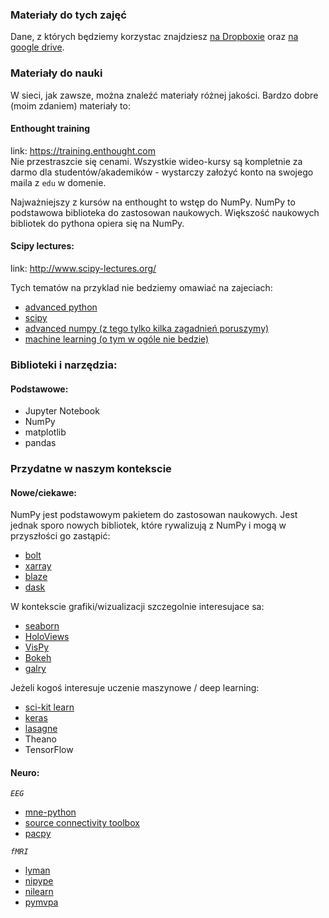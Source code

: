 ### Materiały do tych zajęć
Dane, z których będziemy korzystac znajdziesz [na Dropboxie](https://www.dropbox.com/sh/rexe6smd9sjkus1/AAD83oxSbup3s0VOGL5j8Qpha?dl=0) oraz [na google drive](https://drive.google.com/a/swps.edu.pl/folderview?id=0B3VsSOe5fKjeX3BlNmpDeE1Oc2c&usp=sharing).

### Materiały do nauki

W sieci, jak zawsze, można znaleźć materiały różnej jakości. Bardzo dobre (moim zdaniem) materiały to:

#### Enthought training
link: https://training.enthought.com  
Nie przestraszcie się cenami. Wszystkie wideo-kursy są kompletnie za darmo dla studentów/akademików - wystarczy założyć konto na swojego maila z `edu` w domenie.
  
Najważniejszy z kursów na enthought to wstęp do NumPy. NumPy to podstawowa biblioteka do zastosowan naukowych. Większość naukowych bibliotek do pythona opiera się na NumPy.

#### Scipy lectures:
link: http://www.scipy-lectures.org/

Tych tematów na przyklad nie bedziemy omawiać na zajeciach:
* [advanced python](http://www.scipy-lectures.org/advanced/advanced_python/index.html)
* [scipy](http://www.scipy-lectures.org/intro/scipy.html)
* [advanced numpy (z tego tylko kilka zagadnień poruszymy)](http://www.scipy-lectures.org/advanced/advanced_numpy/index.html)
* [machine learning (o tym w ogóle nie bedzie)](http://www.scipy-lectures.org/packages/scikit-learn/index.html)


### Biblioteki i narzędzia:

#### Podstawowe:
* Jupyter Notebook
* NumPy
* matplotlib
* pandas

### Przydatne w naszym kontekscie

#### Nowe/ciekawe:
NumPy jest podstawowym pakietem do zastosowan naukowych. Jest jednak sporo nowych bibliotek, które rywalizują z NumPy i mogą w przyszłości go zastąpić:
- [bolt](https://github.com/bolt-project/bolt)
- [xarray](https://github.com/xray/xray)
- [blaze](https://github.com/blaze/blaze)
- [dask](http://dask.pydata.org/en/latest/)

W kontekscie grafiki/wizualizacji szczegolnie interesujace sa:
- [seaborn](http://stanford.edu/~mwaskom/software/seaborn/)
- [HoloViews](http://holoviews.org/)
- [VisPy](http://vispy.org/)
- [Bokeh](http://bokeh.pydata.org/en/latest/)
- [galry](http://www.pygal.org/en/latest/)

Jeżeli kogoś interesuje uczenie maszynowe / deep learning:
- [sci-kit learn](http://scikit-learn.org/stable/)
- [keras](http://keras.io/)
- [lasagne](http://lasagne.readthedocs.org/en/latest/index.html)
- Theano
- TensorFlow

#### Neuro:
*`EEG`*
* [mne-python](http://martinos.org/mne/stable/index.html)
* [source connectivity toolbox](https://github.com/scot-dev/scot)
* [pacpy](https://github.com/voytekresearch/pacpy)  

*`fMRI`*
* [lyman](http://web.stanford.edu/~mwaskom/software/lyman/)
* [nipype](http://www.mit.edu/~satra/nipype-nightly/)
* [nilearn](http://nilearn.github.io/)
* [pymvpa](http://www.pymvpa.org/)
